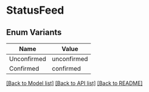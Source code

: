 # StatusFeed

## Enum Variants

| Name | Value |
|---- | -----|
| Unconfirmed | unconfirmed |
| Confirmed | confirmed |


[[Back to Model list]](../README.md#documentation-for-models) [[Back to API list]](../README.md#documentation-for-api-endpoints) [[Back to README]](../README.md)


